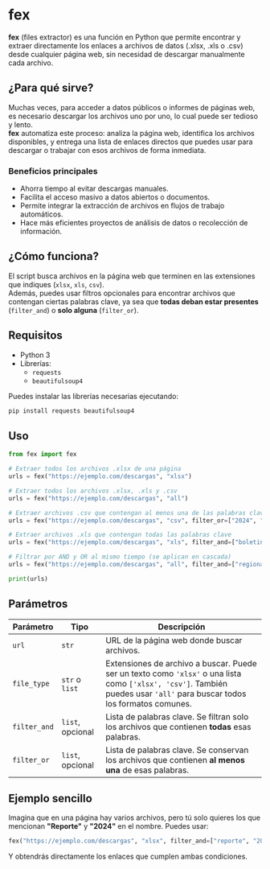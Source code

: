# fex

**fex** (files extractor) es una función en Python que permite encontrar y extraer directamente los enlaces a archivos de datos (.xlsx, .xls o .csv) desde cualquier página web, sin necesidad de descargar manualmente cada archivo.

## ¿Para qué sirve?

Muchas veces, para acceder a datos públicos o informes de páginas web, es necesario descargar los archivos uno por uno, lo cual puede ser tedioso y lento.  
**fex** automatiza este proceso: analiza la página web, identifica los archivos disponibles, y entrega una lista de enlaces directos que puedes usar para descargar o trabajar con esos archivos de forma inmediata.

### Beneficios principales

- Ahorra tiempo al evitar descargas manuales.
- Facilita el acceso masivo a datos abiertos o documentos.
- Permite integrar la extracción de archivos en flujos de trabajo automáticos.
- Hace más eficientes proyectos de análisis de datos o recolección de información.

## ¿Cómo funciona?

El script busca archivos en la página web que terminen en las extensiones que indiques (`xlsx`, `xls`, `csv`).  
Además, puedes usar filtros opcionales para encontrar archivos que contengan ciertas palabras clave, ya sea que **todas deban estar presentes** (`filter_and`) o **solo alguna** (`filter_or`).

## Requisitos

- Python 3
- Librerías:
  - `requests`
  - `beautifulsoup4`

Puedes instalar las librerías necesarias ejecutando:

```bash
pip install requests beautifulsoup4
```

## Uso

```python
from fex import fex

# Extraer todos los archivos .xlsx de una página
urls = fex("https://ejemplo.com/descargas", "xlsx")

# Extraer todos los archivos .xlsx, .xls y .csv
urls = fex("https://ejemplo.com/descargas", "all")

# Extraer archivos .csv que contengan al menos una de las palabras clave
urls = fex("https://ejemplo.com/descargas", "csv", filter_or=["2024", "enero"])

# Extraer archivos .xls que contengan todas las palabras clave
urls = fex("https://ejemplo.com/descargas", "xls", filter_and=["boletin", "2023"])

# Filtrar por AND y OR al mismo tiempo (se aplican en cascada)
urls = fex("https://ejemplo.com/descargas", "all", filter_and=["regional", "enero"], filter_or=["2023", "2024"])

print(urls)
```


## Parámetros

| Parámetro    | Tipo             | Descripción                                                                                                                                                               |
| ------------ | ---------------- | ------------------------------------------------------------------------------------------------------------------------------------------------------------------------- |
| `url`        | `str`            | URL de la página web donde buscar archivos.                                                                                                                               |
| `file_type`  | `str` o `list`   | Extensiones de archivo a buscar. Puede ser un texto como `'xlsx'` o una lista como `['xlsx', 'csv']`. También puedes usar `'all'` para buscar todos los formatos comunes. |
| `filter_and` | `list`, opcional | Lista de palabras clave. Se filtran solo los archivos que contienen **todas** esas palabras.                                                                              |
| `filter_or`  | `list`, opcional | Lista de palabras clave. Se conservan los archivos que contienen **al menos una** de esas palabras.                                                                       |
## Ejemplo sencillo

Imagina que en una página hay varios archivos, pero tú solo quieres los que mencionan **"Reporte"** y **"2024"** en el nombre. Puedes usar:

```python
fex("https://ejemplo.com/descargas", "xlsx", filter_and=["reporte", "2024"])
````
Y obtendrás directamente los enlaces que cumplen ambas condiciones.
